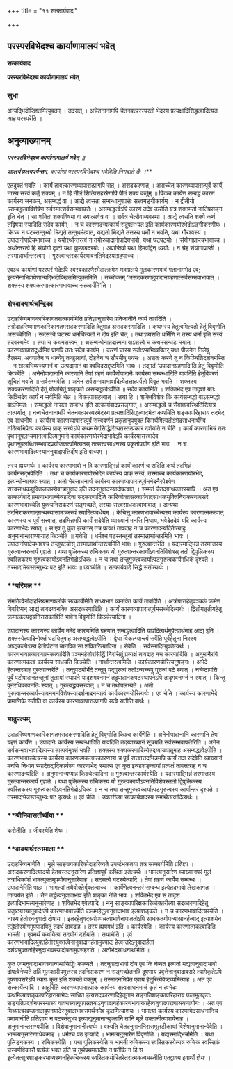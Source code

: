 +++
title = "११ सत्कार्यवादः"

+++


## परस्परविभेदश्च कार्याणामालयं भवेत्

**सत्कार्यवादः**

**परस्परविभेदश्च कार्याणामालयं भवेत्**

### **सुधा**

अन्यद्भिदोज्ज्ञितमित्युक्तम् । तदसत् । अचेतनानामपि चेतनवत्परस्परतो भेदस्य प्रत्यक्षादिसिद्धत्वादित्यत आह परस्परेति ।

## **अनुव्याख्यानम्**

***परस्परविभेदश्च कार्याणामालयं भवेत् ॥***

***आलयं प्रलयपर्यन्तम्**, कार्याणां परस्परविभेदश्च भवेदिति निगद्यते तैः ।***

एतदुक्तं भवति । कार्यं तावत्कारणव्यापारात्प्रागपि सत् । असदकरणात् । असच्चेत् कारणव्यापारात्पूर्वं कार्यं, नास्य सत्त्वं कर्तुं शक्यम् । न हि नीलं शिल्पिसहस्रेणापि पीतं शक्यं कर्तुम् ॥ किञ्च कार्येण सम्बद्धं कारणं कार्यस्य जनकम्, असम्बद्धं वा । आद्ये त्वसता सम्बन्धानुपपत्तेः सत्त्वमङ्गीकार्यम् । न द्वीतीयो ऽसम्बद्धत्वाविशेषेण सर्वस्मात्सर्वसम्भवापत्तेः । असम्बद्धत्वेऽपि कारणं तदेव करोति यत्र शक्तमतो नातिप्रसङ्ग इति चेत् । सा शक्तिः शक्यविषया वा स्यात्सर्वत्र वा । सर्वत्र चेत्सैवाव्यवस्था । आद्ये त्वसति शक्ये कथं तद्विषया स्यादिति सदेव कार्यम् । न च कारणादन्यत्कार्यं सदुपलभ्यत इति कार्यकारणयोरभेदोऽङ्गीकरणीयः । किञ्च न पटस्तन्तुभ्यो भिद्यते तन्तुधर्मत्वात्, यद्यतो भिद्यते तत्तस्य धर्मो न भवति, यथा गौरश्वस्य । उपादानोपादेयभावाच्च । ययोरर्थान्तरत्वं न तयोरुपादानोपादेयभावो, यथा घटपटयोः । संयोगाप्राप्त्यभावाच्च । अर्थान्तरत्वे हि संयोगो दृष्टो यथा कुण्डबदरयोः । अप्राप्तिर्वा यथा हिमवद्विन् ध्ययोः । न चेह संयोगाप्राप्ती । तस्मान्नार्थान्तरत्वम् । गुरुत्वान्तरकार्यस्यावनतिभेदस्याग्रहणाच्च ।

एवञ्च कार्याणां परस्परं भेदेऽपि स्वस्वकारणैरभेदात्क्रमेण महाप्रलये मूलकारणभावं गतानामभेद एव; इत्यनेनाभिप्रायेणान्यद्भिदोज्खितमित्युक्तमिति । तच्चोक्तम् ‘असदकरणादुपादानग्रहणात्सर्वसम्भवाभावात् । शक्तस्य शक्यकरणात्कारणभावाच्च सत्कार्यमि’ति ।

### **शेषवाक्यार्थचन्द्रिका**

उदाहरिष्यमाणकारिकागतसत्कार्यमिति प्रतिज्ञानुसारेण प्रतिजातीते कार्यं तावदिति । तत्रोदाहरिष्यमाणकारिकागतमसदकरणादिति हेतुमाह असदकरणादिति । कथमस्य हेतुत्वमित्यतो हेतुं विवृणोति असच्चेदिति । सदसत्त्वे घटस्य धर्मावित्यतो न दोष इति चेत् । तथाऽप्यसति धर्मिणि न तस्य धर्मा इति सत्त्वं तदवस्थमेव । तथा च कथमसत्त्वम् । असम्बन्धेनातदात्मना वाऽसत्त्वे च कथमसन्धटः स्यात् । कारणव्यापारादूर्ध्वमिव प्रागपि ततः सदेव कार्यम् । करणं चास्य सतोऽप्यभिव्यक्तिर् यथा पीडनेन तिलेषु तैलस्य, अवघातेन च धान्येषु तण्डुलानां, दोहनेन च सौरभीषु पयसः । असतः करणे तु न किञ्चिन्निदर्शनमस्ति । न खल्वभिव्यज्यमानं वा उत्पद्यमानं वा क्वचिदसद्दृष्टमिति भावः । तद्गतं ‘उपादानग्रहणादि’ति हेतुं विवृणोति किञ्चेति । अनेनोपादानानि कारणानि तेषां ग्रहणं कार्येणोपादानैः कार्यस्य सम्बन्धादिति यावदिति हेतुविवरणं सूचितं भवति ॥ सर्वसम्भवेति । अनेन सर्वसम्भवाभावादित्येतत्तात्पर्यतो विवृतं भवति । शक्तस्य शक्यकरणादिति हेतुं योजयितुं शङ्कते असम्बद्धत्वेऽपीति ॥ सदेव कार्यमिति । शक्तिभेद एव तादृशो यतः किञ्चिदेव कार्यं न सर्वमिति चेन्न । विकल्पासहत्वात् । तथा हि । शक्तिविशेषः किं कार्यसम्बद्धो वाऽसम्बद्धो वाऽभिमतः । सम्बद्धत्वे नासता सम्बन्ध इति सत्कार्यवादप्रसङ्गात् । असम्बद्धत्वे च सैवाव्यवस्थितिरित्यत्र तात्पर्यात् । नन्वचेतनानामपि चेतनवत्परस्परभेदस्य प्रत्यक्षादिसिद्धत्वादभेदः कथमिति शङ्कापरिहाराय तदभेद एव साधनीय । कार्यस्य कारणव्यापारात्पूर्वं सत्त्ववर्णनं प्रकृतानुपयुक्तं किमर्थमित्यतोऽभेदसाधनार्थमेव तदित्यभिप्रेत्य कार्यस्य प्राक् सत्त्वेऽपि कथमभेदसिद्धिरित्यतस्तत्प्रकारं दर्शयति न चेति । कार्यं कारणाभिन्नं ततः पृथगनुपलभ्यमानत्वादित्यनुमाने कार्यकारणयोरभेदाभावेऽपि कार्यस्यासत्त्वादेव पृथगनुपलब्धिसम्भवादप्रयोजकत्वमित्यतस् तत्सत्त्वसाधनस्य प्रकृतोपयोग इति भावः । न च कारणभावादित्यस्याननुवादापत्तिर्दोष इति वाच्यम् ।

तस्य ह्ययमर्थः । कार्यस्य कारणभावो न हि कारणाद्भिन्नं कार्यं कारणं च सदिति कथं तदभिन्नं कार्यमसद्भवेदिति । तथा च कार्यकारणयोरभेदेन कार्यस्य प्राक् सत्त्वं, तस्माच्च कार्यकारणयोरभेद, इत्यन्योन्याश्रयः स्यात् । अतो भेदसाधनार्थं कार्यस्य कारणव्यापारात्पूर्वमभेदनैरपेक्ष्येण सत्त्वसाधकयुक्तिजातस्यैवात्रानुवाद इति तदननुवादस्यादोषत्वात् । सम्मतं चैतद्ग्रन्थकारस्यापि । अत एव सत्कार्यवादे प्रमाणाभावाच्चेत्यादिना सदकरणादिति कारिकोक्तसत्कार्यवादसाधकयुक्तिनिराकरणावसरे कारणभावाच्चेति युक्त्यनिराकरणं सङ्गच्छते, तस्याः सत्त्वसाधकत्वाभावात् । अन्यथा तदनिराकरणाद्ग्रन्थस्यासामञ्जस्यं स्यादित्यवधेयम् । केचित्तु कारणभावाच्चेत्यस्य कार्यस्य कारणात्मकत्वात् कारणस्य च पूर्वं सत्त्वात्, तदभिन्नमपि कार्यं सदेवेति व्याख्यानं मनसि निधाय, भवेदेतदेवं यदि कार्यस्य कारणाभेदः स्यात् । स एव तु कुत इत्यतस् तत्र प्रत्यक्षं तावदाह न च कारणादन्यदितीत्याहुः । अनुमानान्तराण्यप्याह किञ्चेति ॥ यथेति । धर्मश्च पटस्तन्तूनां तस्मान्नार्थान्तरमिति भावः । उपादानोपादेयभावश्च तन्तुपटयोस् तस्मान्नार्थान्तरत्वमिति भावः ॥ गुरुत्वान्तरेति । यद्यस्माद्भिन्नं तस्मात्तस्य गुरुत्वान्तरकार्यं गृह्यते । यथा पुलिकस्य रुचिकस्य यो गुरुत्वान्तरकार्योऽवनतिविशेषस् ततो द्विपुलिकस्य स्वस्तिकस्य गुरुत्वकार्योऽवनतिभेदोऽधिकः । न च तथा तन्तुगुरुत्वकार्यात्पटगुरुत्वकार्यमधिकं दृश्यते । तस्मादभिन्नस्तन्तुभ्यः पट इति भावः ॥ एवञ्चेति । सत्कार्यवादे सिद्धे सतीत्यर्थः ।

### **परिमल **

संमतित्वेनोदाहरिष्यमाणश्लोके सत्कार्यमिति साध्यभागं व्यनक्ति कार्यं तावदिति । अत्रोपात्तहेतुपञ्चकं क्रमेण विवरिष्यन् आद्यं तावद्य्वनक्ति असदकरणादिति । कार्यं कारणव्यापारात्पूर्वमसच्चेदित्यर्थः । द्वितीयतृतीयहेतू क्रमात्कल्पद्वयनिरासकाविति भावेन विवृणोति किञ्चेत्यादिना ।

उपादानस्य कारणस्य कार्येण ममेदं कारणमिति ग्रहणात् सम्बद्धत्वादिति यावदित्यर्थमुपेत्यार्थमाह आद्य इति । शक्तस्येत्यादिनोक्तं घटयितुमाह असम्बद्धत्वेऽपीति । द्वेधा विकल्प्यान्त्यं सर्वेति पूर्वहेतुना निरस्य आद्यकल्पेऽस्य हेतोर्घटनां व्यनक्ति सा शक्तिरित्यादिना ॥ सैवेति । सर्वस्मादित्युक्तेत्यर्थः । कारणभावात्कारणात्मकत्वादिति पञ्चमहेतोरसिद्धिं निरसितुं प्रत्यक्षं तावदाह नच कारणादिति । अनुमानैरपि कारणात्मकत्वं कार्यस्य साधयति किञ्चेति ॥ नार्थान्तरत्वमिति । कार्यकारणयोरित्यनुषङ्गः । अभेदे हेत्वन्तरमाह गुरुत्वान्तरेति । तन्तुपटयोर्भेदे तन्तुषु यद्गुरुत्वं ततोऽन्यच्चषु गुरुत्वं पटे स्यात् । नचेष्टापत्तिः । पूर्वं पटोपादानतन्तूनां तुलायां स्थापने यादृशमवनमनं तदुपादानकपटस्थापनेऽपि तादृगवनमनं न स्यात् । किन्तु पुनरधिकावनतिः स्यात् । गुरुत्वद्धयसत्त्वात् । न च तथोपलभ्यते । अतो गुरुत्वान्तरकार्यस्यावनमनविशेषस्यादर्शनादनन्यत्वं कार्यकारणयोरित्यर्थः ॥ एवं चेति । कार्यस्य कारणाभेदे प्रामाणिके सतीति वा कार्यस्य कारणव्यापारात्प्रागपि सत्वे सतीति वार्थः ।

### **यादुपत्यम्**

उदाहरिष्यमाणकारिकागतमसदकरणादिति हेतुं विवृणोति किञ्च कार्येणेति । अनेनोपादानानि कारणानि तेषां ग्रहणं कार्येण । उपादानैः कार्यस्य सम्बन्धादिति यावदिति तद्य्वाख्यानं सूचयति सर्वसम्भवापत्तेरिति । अनेन सर्वसम्भवाभावादित्यस्य तात्पर्यमुक्तं भवति । शक्तस्य शक्यकरणादित्येतद्य्वाख्यातुमाह असम्बद्धत्वेऽपीति । कारणभावाच्चेत्यस्य कार्यस्य कारणात्मकत्वात्कारणस्य च पूर्वं सत्त्वात्तदभिन्नमपि कार्यं तदा सदेवेति व्याख्यानं मनसि निधाय स्यादेतद्यदिकार्यस्य कारणाभेदः स्यात्स एव कुत इत्याशङ्कायां प्रत्यक्षं तावत्तत्राह न च कारणादन्यदिति । अनुमानान्यप्याह किञ्चेत्यादिना ॥ गुरुत्वान्तरकार्यस्येति । यद्यस्माद्भिन्नं तस्मात्तस्य गुरुत्वान्तरकार्यं गृह्यते । यथा पुलिकस्य रुचिकस्य यो गुरुत्वकार्योऽवनतिविशेषस्ततो द्विपुलिकस्य स्वस्तिकस्य गुरुत्वकार्योऽवनतिभेदोऽधिकः । न च तथा तन्तुगुरुत्वकार्यात्पटगुरुत्वस्य कार्यान्तरं दृश्यते । तस्मादभिन्नस्तन्तुभ्यः पट इत्यर्थः ॥ एवं चेति । उक्तरीत्या सत्कार्यवादस्य समर्थितत्वादित्यर्थः ।

### **श्रीनिवासतीर्थीया **

करोतीति । जीवस्येति शेषः ।

### **वाक्यार्थरत्नमाला **

उदाहरिष्यमाणेति । मूले साङ्ख्यकारिकोदाहरिष्यते उपष्टंभकतया तत्र सत्कार्यमिति प्रतिज्ञा । असदकरणादित्यादयो हेतवस्तदनुसारेण प्रतिज्ञापूर्वं कथिता इतेत्यर्थः ॥ भामत्यनुसारेण व्याख्यानपरं मूलं तत्राधिकांशं भामत्युक्तमुपयोगानुसारेणाह । सदसत्वे घटस्येत्यादि । तेषां ग्रहणं कार्येण सम्बन्धः । उपादानैरिति पाठः । भामत्यां तथैवोक्तेर्युक्तत्वाच्च । कार्येणेत्यनन्तरं सम्बन्ध इत्येतदभावो लेखकागतः । तात्पर्यत इति । तेन तद्धेत्वनुवादाभाव इति शङ्का नेति भावः । शक्तिभेद एव स तादृश इत्यादिभामत्यनुसारेणाह । शक्तिभेद एवेत्यादि । ननु साङ्ख्यपरिक्षकारिकोक्तरीत्या सदकारणादिहेतु चतुष्टयस्यानुवादेऽपि कारणाभावाच्चेति पञ्चमहेतुत्वनुवादाभाव इत्याशङ्कते । न च कारणभावादित्यस्येति । नास्य हेतोरननुवादो दोषाय । इतरहेतुवदस्योपपन्नत्वाभावेनापाततोऽपि साधकतयोपन्यासानर्हत्वाद् इत्याशयेन तद्धेतोरयोगमुपपादयितुं तदर्थं तावदाह । तस्य ह्ययमर्थ इति । कार्यस्येति । कार्यस्य कारणात्मकत्वादिति भामती । एवमर्थं कथयित्वा तदयोगं दर्शयति । तथाचेति । एवं कारणभावादित्युक्तहेतोरयुक्तत्वेनानुवादानर्हतामुपपाद्य हेत्वन्तरेऽनुवादार्हतां दर्शयन्नुक्ततोहेरनुदाभावस्यादोषतामुपसंहरति । अतोभेदसाधनार्थमिति ॥

कुत एवमनुवादाभावस्यान्यथासिद्धिः कल्प्यते । तदनुवादाभावो दोष एव किं नेष्यत इत्यतो यद्यत्रानुवादाभावो दोषत्वेनेष्यते तर्हि मूलकारीयमुत्तरत्र तदनिराकरणं न सङ्गच्छेतनहि दूषणाय प्रवृत्तेनानुवादावसरे त्यागेकृतेऽपि दूषणावसरेऽपि त्यागः कुत इति शक्यते वक्तुम् । तस्मादनभिप्रेत एवायं हेतुरित्येवेष्टव्यमित्याह । अत एव सत्कार्येत्यादि । आहुरिति कारणव्यापारात्प्राक् कार्यस्य सत्वसाधनमात्रं कृतं न त्वभेदः कथमित्याशङ्कापरिहारायाभेदः साधित इत्यसदकारणादिहेतूनाम सङ्गतिशङ्कापरिहाराय फलमूलकृतः सङ्गतिप्रदर्शनपरस्यास्य वाक्यस्यानुपपन्नतयाऽनुवादानर्हकारणभावाख्यहेत्वनुवादपरत्वाश्रयणायोगः । अत एव मिथ्यात्वखण्डनादावुपनयादेरनुवादाभावसमर्थनमेव कृतमित्याशयः । भामत्यां कार्यस्य कारणाभेदसाधनानिच प्रमाणानीति प्रतिज्ञाय न पटस्तंतुभ्य इत्याद्यनुमानान्युक्तानि तानि मूले उक्तानीत्याशयेनाह । अनुमानान्तराण्यपीति । विशेषानुमानानीत्यर्थः । वक्ष्यति चैतदनुमाननिरासमूलटीकायां विशेषानुमानान्येवेति । भामत्यनुसारेणाधिकमाह । धर्मश्च पठ इत्यादि । भामत्यनुसारेण विवृणोति । यद्यस्माद्भिन्नमिति । यथा पुलिङ्गकस्य । रुचिकस्येति । यथा पुलिकस्येति च भामती रुचिकस्य स्वस्तिकस्येत्यत्र रुचिकं स्वस्तिकं चस्वर्णविकारौ प्रत्येकं भवत इति च तुर्थप्रथमपादीय न प्रतीके न हि स इत्येतत्सूत्रशाङ्करभाष्यस्थनहिरुचिकस्य स्वस्तिकयोरितरेतरात्मकत्वमस्तीति एतद्वाक्य इवार्थो ज्ञेयः ।

